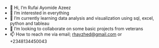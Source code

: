- 👋 Hi, I’m Rufai Ayomide Azeez
- 👀 I’m interested in everything
- 🌱 I’m currently learning data analysis and visualization using sql, excel, python and tableau
- 💞️ I’m looking to collaborate on some basic projects from veterans
- 📫 How to reach me via email; rhayzhed@gmail.com or +2348134450043

<!---
kraaz00/kraaz00 is a ✨ special ✨ repository because its `README.md` (this file) appears on your GitHub profile.
You can click the Preview link to take a look at your changes.
--->
